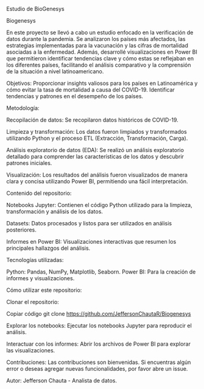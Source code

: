 Estudio de BioGenesys

Biogenesys

En este proyecto se llevó a cabo un estudio enfocado en la verificación de datos durante la pandemia. Se analizaron los países más afectados, las estrategias implementadas para la vacunación y las cifras de mortalidad asociadas a la enfermedad. Además, desarrollé visualizaciones en Power BI que permitieron identificar tendencias clave y cómo estas se reflejaban en los diferentes países, facilitando el análisis comparativo y la comprensión de la situación a nivel latinoamericano.

Objetivos:
Proporcionar insights valiosos para los países en Latinoamérica y cómo evitar la tasa de mortalidad a causa del COVID-19.
Identificar tendencias y patrones en el desempeño de los países.

Metodología:

Recopilación de datos: Se recopilaron datos históricos de COVID-19.

Limpieza y transformación: Los datos fueron limpiados y transformados utilizando Python y el proceso ETL (Extracción, Transformación, Carga).

Análisis exploratorio de datos (EDA): Se realizó un análisis exploratorio detallado para comprender las características de los datos y descubrir patrones iniciales.

Visualización: Los resultados del análisis fueron visualizados de manera clara y concisa utilizando Power BI, permitiendo una fácil interpretación.

Contenido del repositorio:

Notebooks Jupyter: Contienen el código Python utilizado para la limpieza, transformación y análisis de los datos.

Datasets: Datos procesados y listos para ser utilizados en análisis posteriores.

Informes en Power BI: Visualizaciones interactivas que resumen los principales hallazgos del análisis.

Tecnologías utilizadas:

Python: Pandas, NumPy, Matplotlib, Seaborn.
Power BI: Para la creación de informes y visualizaciones.

Cómo utilizar este repositorio:

Clonar el repositorio:

Copiar código
git clone https://github.com/JeffersonChautaR/Biogenesys

Explorar los notebooks: Ejecutar los notebooks Jupyter para reproducir el análisis.

Interactuar con los informes: Abrir los archivos de Power BI para explorar las visualizaciones.

Contribuciones: Las contribuciones son bienvenidas. Si encuentras algún error o deseas agregar nuevas funcionalidades, por favor abre un issue.

Autor:
Jefferson Chauta - Analista de datos.










